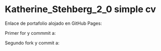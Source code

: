# Katherine_Stehberg_2_0 simple cv
 Enlace de portafolio alojado en  GitHub Pages:

 Primer for y commmit a:

 Segundo fork y commit a:
